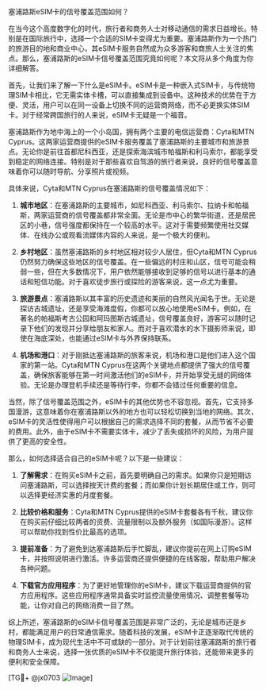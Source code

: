 塞浦路斯eSIM卡的信号覆盖范围如何？

在当今这个高度数字化的时代，旅行者和商务人士对移动通信的需求日益增长。特别是在国际旅行中，选择一个合适的SIM卡变得尤为重要。塞浦路斯作为一个热门的旅游目的地和商业中心，其eSIM卡服务自然成为众多游客和商旅人士关注的焦点。那么，塞浦路斯的eSIM卡信号覆盖范围究竟如何呢？本文将从多个角度为你详细解答。

首先，让我们来了解一下什么是eSIM卡。eSIM卡是一种嵌入式SIM卡，与传统物理SIM卡相比，它无需实体卡槽，可以直接集成到设备中。这种技术的优势在于方便、灵活，用户可以在同一设备上切换不同的运营商网络，而不必更换实体SIM卡。对于经常跨国旅行的人来说，eSIM卡无疑是一个福音。

塞浦路斯作为地中海上的一个小岛国，拥有两个主要的电信运营商：Cyta和MTN Cyprus。这两家运营商提供的eSIM卡服务覆盖了塞浦路斯的主要城市和旅游景点。无论你是前往首都尼科西亚，还是探索海滨城市帕福斯和利马索尔，都能享受到稳定的网络连接。特别是对于那些喜欢自驾游的旅行者来说，良好的信号覆盖意味着你可以随时导航、分享照片或视频。

具体来说，Cyta和MTN Cyprus在塞浦路斯的信号覆盖情况如下：

1. **城市地区**：在塞浦路斯的主要城市，如尼科西亚、利马索尔、拉纳卡和帕福斯，两家运营商的信号覆盖都非常全面。无论是市中心的繁华街道，还是居民区的小巷，信号强度都保持在一个较高的水平。这对于需要频繁使用社交媒体、在线办公或观看流媒体内容的人来说，是一个极大的便利。

2. **乡村地区**：虽然塞浦路斯的乡村地区相对较少人居住，但Cyta和MTN Cyprus仍然努力确保这些地区的信号覆盖。在一些偏远的村庄和山区，信号可能会稍弱一些，但在大多数情况下，用户依然能够接收到足够的信号以进行基本的通话和短信功能。对于喜欢徒步旅行或探险的游客来说，这一点尤为重要。

3. **旅游景点**：塞浦路斯以其丰富的历史遗迹和美丽的自然风光闻名于世。无论是探访古城遗址，还是享受海滩度假，你都可以放心地使用eSIM卡。例如，在著名的帕福斯考古公园和阿玛图斯古城遗址，信号覆盖良好，游客可以随时记录下他们的发现并分享给朋友和家人。而对于喜欢潜水的水下摄影师来说，即使在海底深处，也能通过eSIM卡与外界保持联系。

4. **机场和港口**：对于刚抵达塞浦路斯的旅客来说，机场和港口是他们进入这个国家的第一站。Cyta和MTN Cyprus在这两个关键地点都提供了强大的信号覆盖，确保旅客能够在第一时间激活他们的eSIM卡，并开始享受无缝的网络体验。无论是办理登机手续还是等待行李，你都不会错过任何重要的信息。

当然，除了信号覆盖范围之外，eSIM卡的其他优势也不容忽视。首先，它支持多国漫游，这意味着你在塞浦路斯以外的地方也可以轻松切换到当地的网络。其次，eSIM卡的灵活性使得用户可以根据自己的需求选择不同的套餐，从而节省不必要的费用。此外，由于eSIM卡不需要实体卡，减少了丢失或损坏的风险，为用户提供了更高的安全性。

那么，如何选择适合自己的eSIM卡呢？以下是一些建议：

1. **了解需求**：在购买eSIM卡之前，首先要明确自己的需求。如果你只是短期访问塞浦路斯，可以选择按天计费的套餐；而如果你计划长期居住或工作，则可以选择更经济实惠的月度套餐。

2. **比较价格和服务**：Cyta和MTN Cyprus提供的eSIM卡套餐各有千秋，建议你在购买前仔细比较两者的资费、流量限制以及额外服务（如国际漫游）。这样可以帮助你找到性价比最高的选项。

3. **提前准备**：为了避免到达塞浦路斯后手忙脚乱，建议你提前在网上订购eSIM卡，并按照说明进行激活。许多运营商还提供便捷的在线客服，帮助用户解决各种问题。

4. **下载官方应用程序**：为了更好地管理你的eSIM卡，建议下载运营商提供的官方应用程序。这些应用程序通常具备实时监控流量使用情况、调整套餐等功能，让你对自己的网络消费一目了然。

综上所述，塞浦路斯的eSIM卡信号覆盖范围是非常广泛的，无论是城市还是乡村，都能满足用户的日常通信需求。随着科技的发展，eSIM卡正逐渐取代传统的物理SIM卡，成为现代生活中不可或缺的一部分。对于计划前往塞浦路斯的旅行者和商务人士来说，选择一张优质的eSIM卡不仅能提升旅行体验，还能带来更多的便利和安全保障。

[TG💪+ @jx0703 ![Image](https://github.com/user-attachments/assets/dbca1d08-cadb-493c-b0ec-ad6f7a83f270)]